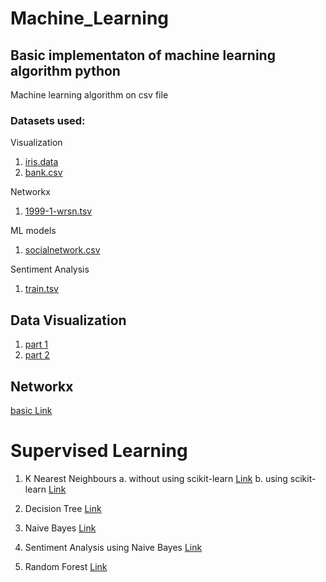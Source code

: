 # Machine_Learning
## Basic implementaton of machine learning algorithm python

Machine learning algorithm on csv file

### Datasets used:
Visualization
1. [iris.data](../master/DataVisualization/iris.data) 
2. [bank.csv](../master/DataVisualization/bank.csv)

Networkx
1. [1999-1-wrsn.tsv](../master/networkx/1999-1-wrsn.tsv)

ML models
1. [socialnetwork.csv](../master/Social_Network_Ads.csv)

Sentiment Analysis
1. [train.tsv](../master/SentimentAnalysis/train.tsv)

## Data Visualization
1. [part 1](../master/DataVisualization/data_analysisv1.ipynb)
2. [part 2](../master/DataVisualization/data_analysisv2.ipynb)

## Networkx
[basic Link](../master/networkx/basic_networkx.ipynb)

# Supervised Learning
1. K Nearest Neighbours
  a. without using scikit-learn [Link](../master/KNN/KNN_without_scikit.ipynb)
  b. using scikit-learn [Link](../master/KNN.ipynb)
  
2. Decision Tree [Link](../master/DecisionTreeClassifier.ipynb)
3. Naive Bayes [Link](../master/NaiveBayes.ipynb)
4. Sentiment Analysis using Naive Bayes [Link](../master/SentimentAnalysis/Sentiment_Analysis.ipynb)
5. Random Forest [Link](../master/Random_Forest.ipynb)
